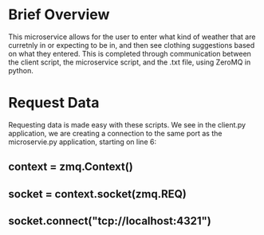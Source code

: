 # Brief Overview
This microservice allows for the user to enter what kind of weather that are curretnly in or expecting to be in, and then see clothing suggestions based on what they entered.
This is completed through communication between the client script, the microservice script, and the .txt file, using ZeroMQ in python.

# Request Data
Requesting data is made easy with these scripts.
We see in the client.py application, we are creating a connection to the same port as the microservie.py application, starting on line 6:

## context = zmq.Context()
## socket = context.socket(zmq.REQ)
## socket.connect("tcp://localhost:4321")
